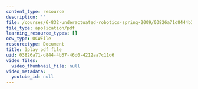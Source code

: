 ```yaml
---
content_type: resource
description: ''
file: /courses/6-832-underactuated-robotics-spring-2009/03826a71d8444b3746d04212aa7c11d6_Bhbk4bWV1Uc.pdf
file_type: application/pdf
learning_resource_types: []
ocw_type: OCWFile
resourcetype: Document
title: 3play pdf file
uid: 03826a71-d844-4b37-46d0-4212aa7c11d6
video_files:
  video_thumbnail_file: null
video_metadata:
  youtube_id: null
---
```


